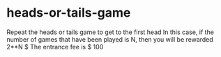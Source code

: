 # heads-or-tails-game
Repeat the heads or tails game to get to the first head
In this case, if the number of games that have been played is N, then you will be rewarded 2**N $
The entrance fee is $ 100
